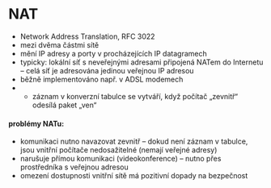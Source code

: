 # NAT 
- Network Address Translation, RFC 3022
- mezi dvěma částmi sítě
- mění IP adresy a porty v procházejících IP datagramech
- typicky: lokální síť s neveřejnými adresami připojená NATem do Internetu – celá síť je adresována jedinou veřejnou IP adresou
- běžně implementováno např. v ADSL modemech
- - záznam v konverzní tabulce se vytváří, když počítač „zevnitř“ odesílá paket „ven“
#### problémy NATu:
- komunikaci nutno navazovat zevnitř – dokud není záznam v tabulce, jsou vnitřní počítače nedosažitelné (nemají veřejné adresy)
- narušuje přímou komunikaci (videokonference) – nutno přes prostředníka s veřejnou adresou
- omezení dostupnosti vnitřní sítě má pozitivní dopady na bezpečnost